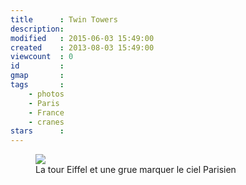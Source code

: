```yaml
---
title      : Twin Towers
description: 
modified   : 2015-06-03 15:49:00
created    : 2013-08-03 15:49:00
viewcount  : 0
id         : 
gmap       : 
tags       :
    - photos
    - Paris
    - France
    - cranes
stars      : 
---
```


<figure>
    <img src="twin-towers.jpg">
    <figcaption>La tour Eiffel et une grue marquer le ciel Parisien</figcaption>
</figure>


